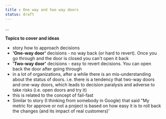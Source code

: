 ```yaml
---
title : One way and two way doors
status: draft
---
```


...

**Topics to cover and ideas**

 - story how to approach decisions
 - **'One-way door'** decisions - no way back (or hard to revert). Once you go through and the door is closed you can't open it back
 - **'Two-way door'** decisions - easy to revert decisions. You can open back the door after going through
 - in a lot of organizations, after a while there is an mis-understanding about the status of doors. i.e. there is a tendency that two-way doors and one-way doors, which leads to decision paralysis and adverse to take risks (i.e. open doors and try it)
 - this is related to the concept of fail-fast
 - Similar to story (I thinking from somebody in Google) that said "My metric for approve or not a project is based on how easy it is to roll back the changes (and its impact of real customers)'